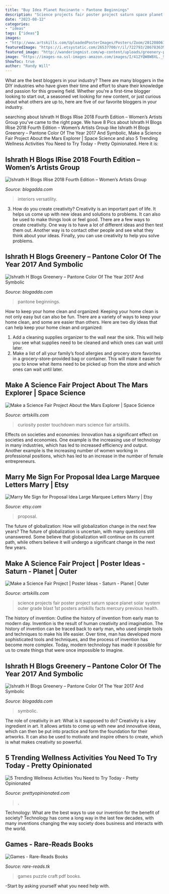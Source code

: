 ```yaml
---
title: "Buy Idea Planet Rocinante ~ Pantone Beginnings"
description: "Science projects fair poster project saturn space planet solar system outer grade blast 1st posters artskills facts mercury previous health"
date: "2023-08-12"
categories:
- "ideas"
tags: ["ideas"]
images:
- "http://www.artskills.com/UploadedPosterImages/Posters/Zoom/20120806191800-481634488855.jpg"
featuredImage: "https://i.etsystatic.com/26537700/r/il/722793/2867836397/il_fullxfull.2867836397_1awt.jpg"
featured_image: "http://wanderingmist.com/wp-content/uploads/greenery-pantone_9-300x206.jpg"
image: "https://images-na.ssl-images-amazon.com/images/I/412YQW8W8XL._SX290_BO1,204,203,200_.jpg"
ShowToc: true
author: "Randy Will"
---
```



What are the best bloggers in your industry?
There are many bloggers in the DIY industries who have given their time and effort to share their knowledge and passion for this growing field. Whether you're a first-time blogger looking to start out, a seasoned vet looking for new content, or just curious about what others are up to, here are five of our favorite bloggers in your industry.

	

		
searching about Ishrath H Blogs IRise 2018 Fourth Edition – Women’s Artists Group you've came to the right page. We have 8 Pics about Ishrath H Blogs IRise 2018 Fourth Edition – Women’s Artists Group like Ishrath H Blogs Greenery – Pantone Color Of The Year 2017 And Symbolic, Make a Science Fair Project About the Mars Explorer | Space Science and also 5 Trending Wellness Activities You Need to Try Today - Pretty Opinionated. Here it is:
		
    
## Ishrath H Blogs IRise 2018 Fourth Edition – Women’s Artists Group

<img loading=lazy src="http://wanderingmist.com/wp-content/uploads/marsala-2015-pantone-color.jpg" onerror="this.onerror=null;this.src='https://tse2.mm.bing.net/th?id=OIP.-QMT12ZilKFqW3lcZDRaagHaF2&amp;pid=15.1';" alt="Ishrath H Blogs IRise 2018 Fourth Edition – Women’s Artists Group">

_Source: blogadda.com_

>interiors versatility. 

	

3. How do you create creativity?
Creativity is an important part of life. It helps us come up with new ideas and solutions to problems. It can also be used to make things look or feel good. There are a few ways to create creativity. One way is to have a lot of different ideas and then test them out. Another way is to contact other people and see what they think about your ideas. Finally, you can use creativity to help you solve problems.

    
## Ishrath H Blogs Greenery – Pantone Color Of The Year 2017 And Symbolic

<img loading=lazy src="http://wanderingmist.com/wp-content/uploads/greenery-pantone_9-300x206.jpg" onerror="this.onerror=null;this.src='https://tse2.mm.bing.net/th?id=OIP.9DClYCNX0szpB38NaBz_UgAAAA&amp;pid=15.1';" alt="Ishrath H Blogs Greenery – Pantone Color Of The Year 2017 And Symbolic">

_Source: blogadda.com_

>pantone beginnings. 

	

How to keep your home clean and organized:
Keeping your home clean is not only easy but can also be fun. There are a variety of ways to keep your home clean, and some are easier than others. Here are two diy ideas that can help keep your home clean and organized:
1. Add a cleaning supplies organizer to the wall near the sink. This will help you see what supplies need to be cleaned and which ones can wait until later.
2. Make a list of all your family’s food allergies and grocery store favorites in a grocery-store-provided bag or container. This will make it easier for you to know what items need to be picked up from the store and which ones can wait until later.

    
## Make A Science Fair Project About The Mars Explorer | Space Science

<img loading=lazy src="http://www.artskills.com/UploadedPosterImages/Posters/Zoom/20120806191800-481634488855.jpg" onerror="this.onerror=null;this.src='https://tse4.mm.bing.net/th?id=OIP.XJ7-HaUaHGFTCS0sl5wHawHaJb&amp;pid=15.1';" alt="Make a Science Fair Project About the Mars Explorer | Space Science">

_Source: artskills.com_

>curiosity poster touchdown mars science fair artskills. 

	

Effects on societies and economies:
Innovation has a significant effect on societies and economies. One example is the increasing use of technology in many industries, which has led to increased efficiency and output. Another example is the increasing number of women working in professional positions, which has led to an increase in the number of female entrepreneurs.

    
## Marry Me Sign For Proposal Idea Large Marquee Letters Marry | Etsy

<img loading=lazy src="https://i.etsystatic.com/26537700/r/il/722793/2867836397/il_fullxfull.2867836397_1awt.jpg" onerror="this.onerror=null;this.src='https://tse1.mm.bing.net/th?id=OIP.AYSTY8sLW3Gb6smvlLpjigHaHa&amp;pid=15.1';" alt="Marry Me Sign for Proposal Idea Large Marquee Letters Marry | Etsy">

_Source: etsy.com_

>proposal. 

	

The future of globalization: How will globalization change in the next few years?
The future of globalization is uncertain, with many questions still unanswered. Some believe that globalization will continue on its current path, while others believe it will undergo a significant change in the next few years.

    
## Make A Science Fair Project | Poster Ideas - Saturn - Planet | Outer

<img loading=lazy src="http://www.artskills.com/UploadedPosterImages/Posters/Zoom/20120115153836-505446891123.jpg" onerror="this.onerror=null;this.src='https://tse3.mm.bing.net/th?id=OIP.Usz4BCiYOE9L_-kjddxBXwHaF0&amp;pid=15.1';" alt="Make a Science Fair Project | Poster Ideas - Saturn - Planet | Outer">

_Source: artskills.com_

>science projects fair poster project saturn space planet solar system outer grade blast 1st posters artskills facts mercury previous health. 

	

The history of invention: Outline the history of invention from early man to modern day.
Invention is the result of human creativity and imagination. The history of invention can be traced back to early man, who used simple tools and techniques to make his life easier. Over time, man has developed more sophisticated tools and techniques, and the process of invention has become more complex. Today, modern technology has made it possible for us to create things that were once impossible to imagine.

    
## Ishrath H Blogs Greenery – Pantone Color Of The Year 2017 And Symbolic

<img loading=lazy src="http://wanderingmist.com/wp-content/uploads/img_20180323_1727003979320729951310531-768x576.jpg" onerror="this.onerror=null;this.src='https://tse2.mm.bing.net/th?id=OIP.2x6ac5Hk22z5RcUOjbUUzwHaFj&amp;pid=15.1';" alt="Ishrath H Blogs Greenery – Pantone Color Of The Year 2017 And Symbolic">

_Source: blogadda.com_

>symbolic. 

	

The role of creativity in art: What is it supposed to do?
Creativity is a key ingredient in art. It allows artists to come up with new and innovative ideas, which can then be put into practice and form the foundation for their artworks. It can also be used to motivate and inspire others to create, which is what makes creativity so powerful.

    
## 5 Trending Wellness Activities You Need To Try Today - Pretty Opinionated

<img loading=lazy src="https://www.prettyopinionated.com/wp-content/uploads/2019/03/wellness-activities-610x915.jpg" onerror="this.onerror=null;this.src='https://tse3.mm.bing.net/th?id=OIP.T0pbkKfOMQ2rg-pkLz4TiAHaLH&amp;pid=15.1';" alt="5 Trending Wellness Activities You Need to Try Today - Pretty Opinionated">

_Source: prettyopinionated.com_

>. 

	

Technology: What are the best ways to use our invention for the benefit of society?
Technology has come a long way in the last few decades, with many inventions changing the way society does business and interacts with the world.

    
## Games - Rare-Reads Books

<img loading=lazy src="https://images-na.ssl-images-amazon.com/images/I/412YQW8W8XL._SX290_BO1,204,203,200_.jpg" onerror="this.onerror=null;this.src='https://tse1.mm.bing.net/th?id=OIP.CiIC3Wa4KTxU5_CXOtJq6QAAAA&amp;pid=15.1';" alt="Games - Rare-Reads Books">

_Source: rare-reads.tk_

>games puzzle craft pdf books. 

	

-Start by asking yourself what you need help with.

